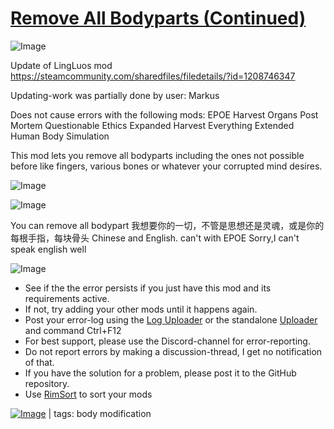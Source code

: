 # [Remove All Bodyparts (Continued)](https://steamcommunity.com/sharedfiles/filedetails/?id=2040207011)

![Image](https://i.imgur.com/buuPQel.png)

Update of LingLuos mod
https://steamcommunity.com/sharedfiles/filedetails/?id=1208746347

Updating-work was partially done by user: Markus

Does not cause errors with the following mods:
EPOE
Harvest Organs Post Mortem
Questionable Ethics Expanded
Harvest Everything
Extended Human Body Simulation

This mod lets you remove all bodyparts including the ones not possible before like fingers, various bones or whatever your corrupted mind desires.

![Image](https://i.imgur.com/pufA0kM.png)
	
![Image](https://i.imgur.com/Z4GOv8H.png)

You can remove all bodypart
	我想要你的一切，不管是思想还是灵魂，或是你的每根手指，每块骨头
       Chinese and English.
can't with EPOE
Sorry,I can't speak english well


![Image](https://i.imgur.com/PwoNOj4.png)



-  See if the the error persists if you just have this mod and its requirements active.
-  If not, try adding your other mods until it happens again.
-  Post your error-log using the [Log Uploader](https://steamcommunity.com/sharedfiles/filedetails/?id=2873415404) or the standalone [Uploader](https://steamcommunity.com/sharedfiles/filedetails/?id=2873415404) and command Ctrl+F12
-  For best support, please use the Discord-channel for error-reporting.
-  Do not report errors by making a discussion-thread, I get no notification of that.
-  If you have the solution for a problem, please post it to the GitHub repository.
-  Use [RimSort](https://github.com/RimSort/RimSort/releases/latest) to sort your mods

 

[![Image](https://img.shields.io/github/v/release/emipa606/RemoveAllBodyParts?label=latest%20version&style=plastic&color=9f1111&labelColor=black)](https://steamcommunity.com/sharedfiles/filedetails/changelog/2040207011) | tags:  body modification
